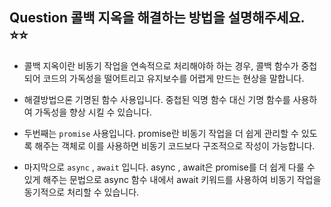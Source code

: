 ## Question 콜백 지옥을 해결하는 방법을 설명해주세요. ⭐⭐

- 콜백 지옥이란 비동기 작업을 연속적으로 처리해야하 하는 경우, 콜백 함수가 중첩되어 코드의 가독성을 떨어트리고 유지보수를 어렵게 만드는 현상을 말합니다.

- 해결방법으론 기명된 함수 사용입니다. 중첩된 익명 함수 대신 기명 함수를 사용하여 가독성을 향상 시킬 수 있습니다.

- 두번째는 `promise` 사용입니다. promise란 비동기 작업을 더 쉽게 관리할 수 있도록 해주는 객체로 이를 사용하면 비동기 코드보다 구조적으로 작성이 가능합니다.

- 마지막으로 `async` , `await` 입니다. async , await은 promise를 더 쉽게 다룰 수 있게 해주는 문법으로 async 함수 내에서 await 키워드를 사용하여 비동기 작업을 동기적으로 처리할 수 있습니다.
